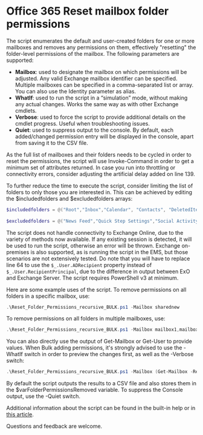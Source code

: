 # Office 365 Reset mailbox folder permissions

The script enumerates the default and user-created folders for one or more mailboxes and removes any permissions on them, effectively "resetting" the folder-level permissions of the mailbox. The following parameters are supported:

* __Mailbox__: used to designate the mailbox on which permissions will be adjusted. Any valid Exchange mailbox identifier can be specified. Multiple mailboxes can be specified in a comma-separated list or array. You can also use the Identity parameter as alias.
* __WhatIf__: used to run the script in a “simulation” mode, without making any actual changes. Works the same way as with other Exchange cmdlets.
* __Verbose__: used to force the script to provide additional details on the cmdlet progress. Useful when troubleshooting issues.
* __Quiet__: used to suppress output to the console. By default, each added/changed permission entry will be displayed in the console, apart from saving it to the CSV file.

As the full list of mailboxes and their folders needs to be cycled in order to reset the permissions, the script will use Invoke-Command in order to get a minimum set of attributes returned. In case you run into throttling or connectivity errors, consider adjusting the artificial delay added on line 139.

To further reduce the time to execute the script, consider limiting the list of folders to only those you are interested in. This can be achieved by editing the $includedfolders and $excludedfolders arrays:
```PowerShell
$includedfolders = @("Root","Inbox","Calendar", "Contacts", "DeletedItems", "Drafts", "JunkEmail", "Journal", "Notes", "Outbox", "SentItems", "Tasks", "CommunicatorHistory", "Clutter", "Archive") 
 
$excludedfolders = @("News Feed","Quick Step Settings","Social Activity Notifications","Suggested Contacts", "SearchDiscoveryHoldsUnindexedItemFolder", "SearchDiscoveryHoldsFolder","Calendar Logging")
```
The script does not handle connectivity to Exchange Online, due to the variety of methods now available. If any existing session is detected, it will be used to run the script, otherwise an error will be thrown. Exchange on-premises is also supported, as is running the script in the EMS, but those scenarios are not extensively tested. Do note that you will have to replace line 64 to use the `$_.User.ADRecipient` property instead of `$_.User.RecipientPrincipal`, due to the difference in output between ExO and Exchange Server. The script requires PowerShell v3 at minimum.

Here are some example uses of the script. To remove permissions on all folders in a specific mailbox, use:
```PowerShell
.\Reset_Folder_Permissions_recursive_BULK.ps1 -Mailbox sharednew
```
To remove permissions on all folders in multiple mailboxes, use:
```PowerShell
.\Reset_Folder_Permissions_recursive_BULK.ps1 -Mailbox mailbox1,mailbox2,mailbox3
```
You can also directly use the output of Get-Mailbox or Get-User to provide values. When Bulk adding permissions, it's strongly advised to use the -WhatIf switch in order to preview the changes first, as well as the -Verbose switch:

```PowerShell
.\Reset_Folder_Permissions_recursive_BULK.ps1 -Mailbox (Get-Mailbox -RecipientTypeDetails RoomMailbox) -WhatIf -Verbose
```
By default the script outputs the results to a CSV file and also stores them in the $varFolderPermissionsRemoved variable. To suppress the Console output, use the -Quiet switch.

Additional information about the script can be found in the built-in help or in [this article](https://www.michev.info/Blog/Post/2525/powershell-script-to-remove-folder-level-exchange-permissions-in-bulk). 

Questions and feedback are welcome.
